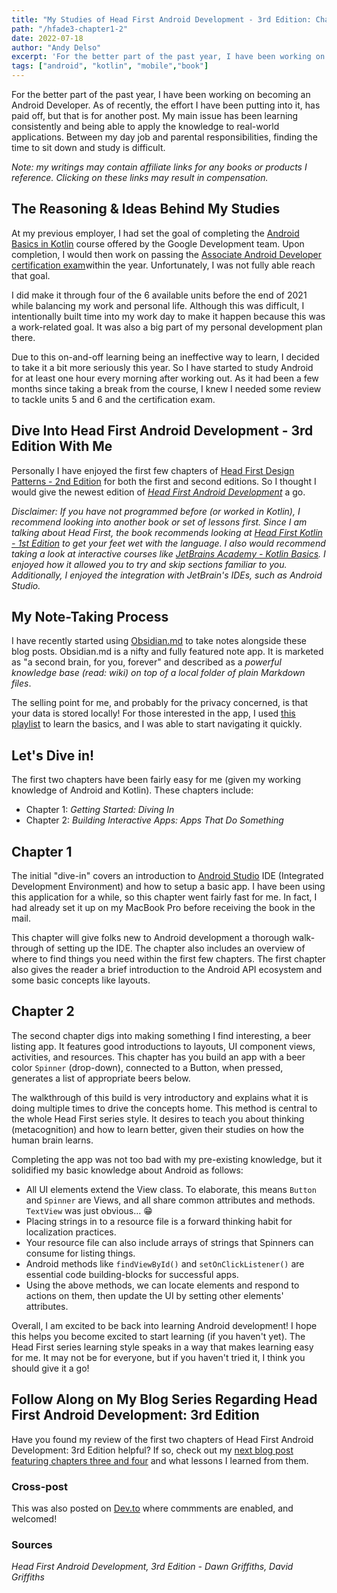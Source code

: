 ```yaml
---
title: "My Studies of Head First Android Development - 3rd Edition: Chapters 1 & 2"
path: "/hfade3-chapter1-2"
date: 2022-07-18
author: "Andy Delso"
excerpt: 'For the better part of the past year, I have been working on becoming an Android Developer...'
tags: ["android", "kotlin", "mobile","book"]
---
```

For the better part of the past year, I have been working on becoming an Android Developer. As of recently, the effort I have been putting into it, has paid off, but that is for another post. My main issue has been learning consistently and being able to apply the knowledge to real-world applications. Between my day job and parental responsibilities, finding the time to sit down and study is difficult.

*Note: my writings may contain affiliate links for any books or products I reference. Clicking on these links may result in compensation.*

## The Reasoning & Ideas Behind My Studies
At my previous employer, I had set the goal of completing the [Android Basics in Kotlin](https://developer.android.com/courses/android-basics-kotlin/course) course offered by the Google Development team. Upon completion, I would then work on passing the [Associate Android Developer certification exam](https://developers.google.com/certification/associate-android-developer)within the year. Unfortunately, I was not fully able reach that goal. 

I did make it through four of the 6 available units before the end of 2021 while balancing my work and personal life. Although this was difficult, I intentionally built time into my work day to make it happen because this was a work-related goal. It was also a big part of my personal development plan there.

Due to this on-and-off learning being an ineffective way to learn, I decided to take it a bit more seriously this year. So I have started to study Android for at least one hour every morning after working out. As it had been a few months since taking a break from the course, I knew I needed some review to tackle units 5 and 6 and the certification exam.

## Dive Into Head First Android Development - 3rd Edition With Me
Personally I have enjoyed the first few chapters of [Head First Design Patterns - 2nd Edition](https://amzn.to/3Kvqh4d) for both the first and second editions. So I thought I would give the newest edition of [*Head First Android Development*](https://amzn.to/3JoTixn) a go.

*Disclaimer: If you have not programmed before (or worked in Kotlin), I recommend looking into another book or set of lessons first. Since I am talking about Head First, the book recommends looking at [Head First Kotlin - 1st Edition](https://amzn.to/3LY1ZQC) to get your feet wet with the language. I also would recommend taking a look at interactive courses like [JetBrains Academy - Kotlin Basics](https://hyperskill.org/tracks/18). I enjoyed how it allowed you to try and skip sections familiar to you. Additionally, I enjoyed the integration with JetBrain's IDEs, such as Android Studio.*

## My Note-Taking Process
I have recently started using [Obsidian.md](https://obsidian.md) to take notes alongside these blog posts. Obsidian.md is a nifty and fully featured note app. It is marketed as "a second brain, for you, forever" and described as a *powerful knowledge base (read: wiki) on top of a local folder of plain Markdown files*.

The selling point for me, and probably for the privacy concerned, is that your data is stored locally! For those interested in the app, I used [this playlist](https://www.youtube.com/watch?v=QgbLb6QCK88&list=PL3NaIVgSlAVLHty1-NuvPa9V0b0UwbzBd) to learn the basics, and I was able to start navigating it quickly.

## Let's Dive in!
The first two chapters have been fairly easy for me (given my working knowledge of Android and Kotlin). These chapters include:
- Chapter 1: *Getting Started: Diving In*
- Chapter 2: *Building Interactive Apps: Apps That Do Something*

## Chapter 1
The initial "dive-in" covers an introduction to [Android Studio](https://developer.android.com/studio) IDE (Integrated Development Environment) and how to setup a basic app. I have been using this application for a while, so this chapter went fairly fast for me. In fact, I had already set it up on my MacBook Pro before receiving the book in the mail.

This chapter will give folks new to Android development a thorough walk-through of setting up the IDE. The chapter also includes an overview of where to find things you need within the first few chapters. The first chapter also gives the reader a brief introduction to the Android API ecosystem and some basic concepts like layouts.

## Chapter 2
The second chapter digs into making something I find interesting, a beer listing app. It features good introductions to layouts, UI component views, activities, and resources. This chapter has you build an app with a beer color `Spinner` (drop-down), connected to a Button, when pressed, generates a list of appropriate beers below.

The walkthrough of this build is very introductory and explains what it is doing multiple times to drive the concepts home. This method is central to the whole Head First series style. It desires to teach you about thinking (metacognition) and how to learn better, given their studies on how the human brain learns.

Completing the app was not too bad with my pre-existing knowledge, but it solidified my basic knowledge about Android as follows:
- All UI elements extend the View class. To elaborate, this means `Button` and `Spinner` are Views, and all share common attributes and methods. `TextView` was just obvious... 😁
- Placing strings in to a resource file is a forward thinking habit for localization practices.
- Your resource file can also include arrays of strings that Spinners can consume for listing things.
- Android methods like `findViewById()` and `setOnClickListener()` are essential code building-blocks for successful apps.
- Using the above methods, we can locate elements and respond to actions on them, then update the UI by setting other elements' attributes.

Overall, I am excited to be back into learning Android development! I hope this helps you become excited to start learning (if you haven't yet). The Head First series learning style speaks in a way that makes learning easy for me. It may not be for everyone, but if you haven't tried it, I think you should give it a go!

## Follow Along on My Blog Series Regarding Head First Android Development: 3rd Edition
Have you found my review of the first two chapters of Head First Android Development: 3rd Edition helpful? If so, check out my [next blog post featuring chapters three and four](2022-07-27-my-studies-of-head-first-android-development-3rd-edition-chapters-3-4.md) and what lessons I learned from them.

### Cross-post
This was also posted on [Dev.to](https://dev.to/ddaypunk/my-studies-of-head-first-android-development-3rd-edition-chapters-1-2-2l1c) where commments are enabled, and welcomed!

### Sources
*Head First Android Development, 3rd Edition - Dawn Griffiths, David Griffiths*

